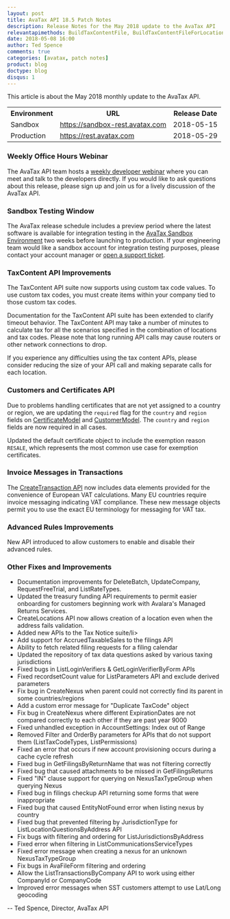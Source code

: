 ```yaml
---
layout: post
title: AvaTax API 18.5 Patch Notes
description: Release Notes for the May 2018 update to the AvaTax API
relevantapimethods: BuildTaxContentFile, BuildTaxContentFileForLocation, CreateCertificates, CreateCustomers, CreateTransaction, CreateOrAdjustTransaction
date: 2018-05-08 16:00
author: Ted Spence
comments: true
categories: [avatax, patch notes]
product: blog
doctype: blog
disqus: 1
---
```


This article is about the May 2018 monthly update to the AvaTax API.

<div class="mobile-table">
    <table class="styled-table">
        <tr>
            <th>Environment</th>
            <th>URL</th>
            <th>Release Date</th>
        </tr>
        <tr>
            <td>Sandbox</td>
            <td><a href="https://sandbox-rest.avatax.com">https://sandbox-rest.avatax.com</a></td>
            <td>2018-05-15</td>
        </tr>
        <tr>
            <td>Production</td>
            <td><a href="https://rest.avatax.com">https://rest.avatax.com</a></td>
            <td>2018-05-29</td>
        </tr>
    </table>
</div>

<h3>Weekly Office Hours Webinar</h3>

The AvaTax API team hosts a [weekly developer webinar](https://developer.avalara.com/resources/webinars/) where you can meet and talk to the developers directly.  If you would like to ask questions about this release, please sign up and join us for a lively discussion of the AvaTax API.

<h3>Sandbox Testing Window</h3>

The AvaTax release schedule includes a preview period where the latest software is available for integration testing in the [AvaTax Sandbox Environment](https://sandbox-rest.avatax.com) two weeks before launching to production. If your engineering team would like a sandbox account for integration testing purposes, please contact your account manager or [open a support ticket](https://help.avalara.com/Directory/Contact_Avalara/Submit_a_Case).

<h3>TaxContent API Improvements</h3>

The TaxContent API suite now supports using custom tax code values.  To use custom tax codes, you must create items within your company tied to those custom tax codes.

Documentation for the TaxContent API suite has been extended to clarify timeout behavior.  The TaxContent API may take a number of minutes to calculate tax for all the scenarios specified in the combination of locations and tax codes.  Please note that long running API calls may cause routers or other network connections to drop.

If you experience any difficulties using the tax content APIs, please consider reducing the size of your API call and making separate calls for each location.

<h3>Customers and Certificates API</h3>

Due to problems handling certificates that are not yet assigned to a country or region, we are updating the `required` flag for the `country` and `region` fields on [CertificateModel](/api-reference/avatax/rest/v2/models/CertificateModel/) and [CustomerModel](/api-reference/avatax/rest/v2/models/CustomerModel/).  The `country` and `region` fields are now required in all cases.

Updated the default certificate object to include the exemption reason `RESALE`, which represents the most common use case for exemption certificates.

<h3>Invoice Messages in Transactions</h3>

The [CreateTransaction API](/api-reference/avatax/rest/v2/methods/Transactions/CreateTransaction/) now includes data elements provided for the convenience of European VAT calculations.  Many EU countries require invoice messaging indicating VAT compliance.  These new message objects permit you to use the exact EU terminology for messaging for VAT tax.

<h3>Advanced Rules Improvements</h3>

New API introduced to allow customers to enable and disable their advanced rules.

<h3>Other Fixes and Improvements</h3>

<ul class="normal">
    <li>Documentation improvements for DeleteBatch, UpdateCompany, RequestFreeTrial, and ListRateTypes.</li>
    <li>Updated the treasury funding API requirements to permit easier onboarding for customers beginning work with Avalara's Managed Returns Services.</li>
    <li>CreateLocations API now allows creation of a location even when the address fails validation.</li>
    <li>Added new APIs to the Tax Notice suite/li>
    <li>Add support for AccruedTaxableSales to the filings API</li>
    <li>Ability to fetch related filing requests for a filing calendar</li>
    <li>Updated the repository of tax data questions asked by various taxing jurisdictions</li>
    <li>Fixed bugs in ListLoginVerifiers & GetLoginVerifierByForm APIs</li>
    <li>Fixed recordsetCount value for ListParameters API and exclude derived parameters</li>
    <li>Fix bug in CreateNexus when parent could not correctly find its parent in some countries/regions</li>
    <li>Add a custom error message for "Duplicate TaxCode" object</li>
    <li>Fix bug in CreateNexus where different ExpirationDates are not compared correctly to each other if they are past year 9000</li>
    <li>Fixed unhandled exception in AccountSettings: Index out of Range</li>
    <li>Removed Filter and OrderBy parameters for APIs that do not support them (ListTaxCodeTypes, ListPermissions)</li>
    <li>Fixed an error that occurs if new account provisioning occurs during a cache cycle refresh</li>
    <li>Fixed bug in GetFilingsByReturnName that was not filtering correctly</li>
    <li>Fixed bug that caused attachments to be missed in GetFilingsReturns</li>
    <li>Fixed "IN" clause support for querying on NexusTaxTypeGroup when querying Nexus</li>
    <li>Fixed bug in filings checkup API returning some forms that were inappropriate</li>
    <li>Fixed bug that caused EntityNotFound error when listing nexus by country</li>
    <li>Fixed bug that prevented filtering by JurisdictionType for ListLocationQuestionsByAddress API</li>
    <li>Fix bugs with filtering and ordering for ListJurisdictionsByAddress</li>
    <li>Fixed error when filtering in ListCommunicationsServiceTypes</li>
    <li>Fixed error message when creating a nexus for an unknown NexusTaxTypeGroup</li>
    <li>Fix bugs in AvaFileForm filtering and ordering</li>
    <li>Allow the ListTransactionsByCompany API to work using either CompanyId or CompanyCode</li>
    <li>Improved error messages when SST customers attempt to use Lat/Long geocoding</li>
</ul>

-- Ted Spence, Director, AvaTax API
